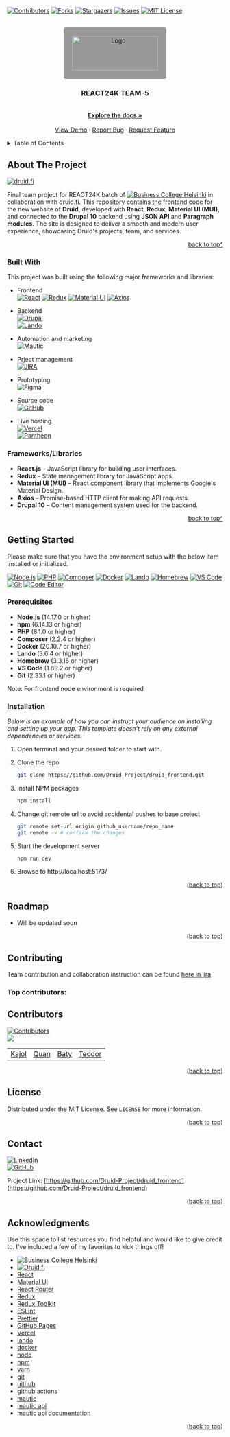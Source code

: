 <!-- Improved compatibility of back to top link: See: https://github.com/othneildrew/Best-README-Template/pull/73 -->

<a id="readme-top"></a>

<!-- PROJECT SHIELDS -->
<!--
*** I'm using markdown "reference style" links for readability.
*** Reference links are enclosed in brackets [ ] instead of parentheses ( ).
*** See the bottom of this document for the declaration of the reference variables
*** for contributors-url, forks-url, etc. This is an optional, concise syntax you may use.
*** https://www.markdownguide.org/basic-syntax/#reference-style-links
-->

[![Contributors][contributors-shield]][contributors-url]
[![Forks][forks-shield]][forks-url]
[![Stargazers][stars-shield]][stars-url]
[![Issues][issues-shield]][issues-url]
[![MIT License][license-shield]][license-url]

<!-- PROJECT LOGO -->
<br />
<div align="center">
 <a href="https://github.com/Druid-Project/druid_frontend">
    <img src="./src/assets/img/druid_logo.png"
         alt="Logo"
         width="200"
         height="80"
         style="background-color: #999;padding:20px; border-radius:5px">
</a>

  <h3 align="center">REACT24K TEAM-5</h3>

  <p align="center">
    <br />
    <a href="https://github.com/Druid-Project/druid_frontend"><strong>Explore the docs »</strong></a>
    <br />
    <br />
    <a href="https://github.com/Druid-Project/druid_frontend">View Demo</a>
    ·
    <a href="https://github.com/Druid-Project/druid_frontend/issues/new?labels=bug&template=bug-report---.md">Report Bug</a>
    ·
    <a href="https://github.com/Druid-Project/druid_frontend/issues/new?labels=enhancement&template=feature-request---.md">Request Feature</a>
  </p>
</div>

<!-- TABLE OF CONTENTS -->
<details>
  <summary>Table of Contents</summary>
  <ol>
    <li>
      <a href="#about-the-project">About The Project</a>
      <ul>
        <li><a href="#built-with">Built With</a></li>
      </ul>
    </li>
    <li>
      <a href="#getting-started">Getting Started</a>
      <ul>
        <li><a href="#prerequisites">Prerequisites</a></li>
        <li><a href="#installation">Installation</a></li>
      </ul>
    </li>
    <li><a href="#usage">Usage</a></li>
    <li><a href="#roadmap">Roadmap</a></li>
    <li><a href="#contributing">Contributing</a></li>
    <li><a href="#license">License</a></li>
    <li><a href="#contact">Contact</a></li>
    <li><a href="#acknowledgments">Acknowledgments</a></li>
  </ol>
</details>

<!-- ABOUT THE PROJECT -->

## About The Project

[![druid.fi](./src/assets/img/home_screenshot.png)](https://github.com/Druid-Project/druid_frontend)

Final team project for REACT24K batch of [![Business College Helsinki][BCH]][BCH-url] in collaboration with druid.fi.
This repository contains the frontend code for the new website of **Druid**, developed with **React**, **Redux**, **Material UI (MUI)**, and connected to the **Drupal 10** backend using **JSON API** and **Paragraph modules**. The site is designed to deliver a smooth and modern user experience, showcasing Druid's projects, team, and services.

<p align="right"><a href="#readme-top">back to top^</a></p>

### Built With

This project was built using the following major frameworks and libraries:

- Frontend  
  [![React][React.js]][React-url]
  [![Redux][Redux.js]][Redux-url]
  [![Material UI][MUI.js]][MUI-url]
  [![Axios][Axios.js]][Axios-url]

- Backend  
  [![Drupal][Drupal.org]][Drupal-url]  
  [![Lando][Lando]][Lando-url]

- Automation and marketing  
  [![Mautic][Mautic]][Mautic-url]

- Prject management  
  [![JIRA][JIRA]][JIRA-url]

- Prototyping  
   [![Figma][Figma]][Figma-url]

- Source code  
  [![GitHub][GitHub]][GitHub-url]
- Live hosting  
  [![Vercel][Vercel]][Vercel-url]  
  [![Pantheon][Pantheon]][Pantheon-url]

### Frameworks/Libraries

- **React.js** – JavaScript library for building user interfaces.
- **Redux** – State management library for JavaScript apps.
- **Material UI (MUI)** – React component library that implements Google's Material Design.
- **Axios** – Promise-based HTTP client for making API requests.
- **Drupal 10** – Content management system used for the backend.

<p align="right"><a href="#readme-top">back to top^</a></p>

<!-- GETTING STARTED -->

## Getting Started

Please make sure that you have the environment setup with the below item installed or initialized.

[![Node.js][Node.js]][Node-url]
[![PHP][PHP]][PHP-url]
[![Composer][Composer]][Composer-url]
[![Docker][Docker]][Docker-url]
[![Lando][Lando]][Lando-url]
[![Homebrew][Homebrew]][Homebrew-url]
[![VS Code][VS-Code]][VS-Code-url]
[![Git][Git]][Git-url]
[![Code Editor][Code-Editor]][Code-Editor-url]

### Prerequisites

- **Node.js** (14.17.0 or higher)
- **npm** (6.14.13 or higher)
- **PHP** (8.1.0 or higher)
- **Composer** (2.2.4 or higher)
- **Docker** (20.10.7 or higher)
- **Lando** (3.6.4 or higher)
- **Homebrew** (3.3.16 or higher)
- **VS Code** (1.69.2 or higher)
- **Git** (2.33.1 or higher)

Note: For frontend node environment is required

### Installation

_Below is an example of how you can instruct your audience on installing and setting up your app. This template doesn't rely on any external dependencies or services._

1. Open terminal and your desired folder to start with.
2. Clone the repo
   ```sh
   git clone https://github.com/Druid-Project/druid_frontend.git
   ```
3. Install NPM packages
   ```sh
   npm install
   ```
4. Change git remote url to avoid accidental pushes to base project
   ```sh
   git remote set-url origin github_username/repo_name
   git remote -v # confirm the changes
   ```
5. Start the development server

   ```sh
   npm run dev
   ```

6. Browse to http://localhost:5173/

<p align="right">(<a href="#readme-top">back to top</a>)</p>

<!-- USAGE EXAMPLES -->

<!-- ## Usage -->

<!-- <p align="right">(<a href="#readme-top">back to top</a>)</p> -->

<!-- ROADMAP -->

## Roadmap

- Will be updated soon

<p align="right">(<a href="#readme-top">back to top</a>)</p>

<!-- CONTRIBUTING -->

## Contributing

Team contribution and collaboration instruction can be found [here in jira](https://quanvuong.atlassian.net/wiki/spaces/DWP/pages/262294/Teamwork+and+collaboration)

### Top contributors:

## Contributors

[![Contributors](https://img.shields.io/github/contributors/Druid-Project/druid_frontend?style=flat-square)](https://github.com/Druid-Project/druid_frontend/graphs/contributors)  
<a href="https://github.com/Druid-Project/druid_frontend/graphs/contributors">
<img src="https://contrib.rocks/image?repo=Druid-Project/druid_frontend" />
</a>

|                                         |                                         |                                     |                                     |
| --------------------------------------- | --------------------------------------- | ----------------------------------- | ----------------------------------- |
| [Kajol](https://github.com/the-sankari) | [Quan](https://github.com/quanvuongday) | [Baty](https://github.com/Betty033) | [Teodor](https://github.com/benteo) |

<p align="right">(<a href="#readme-top">back to top</a>)</p>

<!-- LICENSE -->

## License

Distributed under the MIT License. See `LICENSE` for more information.

<p align="right">(<a href="#readme-top">back to top</a>)</p>

<!-- CONTACT -->

## Contact

[![LinkedIn](https://img.shields.io/badge/LinkedIn-blue?style=for-the-badge&logo=linkedin&logoColor=white)](https://www.linkedin.com/in/kajol-sutra-dhar)  
[![GitHub](https://img.shields.io/badge/GitHub-gray?style=for-the-badge&logo=github&logoColor=white)](https://github.com/the-sankari)

Project Link: [https://github.com/Druid-Project/druid_frontend](https://github.com/Druid-Project/druid_frontend)

<p align="right">(<a href="#readme-top">back to top</a>)</p>

<!-- ACKNOWLEDGMENTS -->

## Acknowledgments

Use this space to list resources you find helpful and would like to give credit to. I've included a few of my favorites to kick things off!

- [![Business College Helsinki][BCH]][BCH-url]
- [![Druid.fi][Druid]][Druid-url]
- [React](https://reactjs.org/)
- [Material UI](https://mui.com/)
- [React Router](https://reactrouter.com/)
- [Redux](https://redux.js.org/)
- [Redux Toolkit](https://redux-toolkit.js.org/)
- [ESLint](https://eslint.org/)
- [Prettier](https://prettier.io/)
- [GitHub Pages](https://pages.github.com/)
- [Vercel](https://vercel.com/)
- [lando](https://lando.dev/)
- [docker](https://www.docker.com/)
- [node](https://nodejs.org/en/)
- [npm](https://www.npmjs.com/)
- [yarn](https://yarnpkg.com/)
- [git](https://git-scm.com/)
- [github](https://github.com/)
- [github actions](https://github.com/features/actions)
- [mautic](https://mautic.org/)
- [mautic api](https://mautic.org/api/)
- [mautic api documentation](https://mautic.org/api/docs/)

<p align="right">(<a href="#readme-top">back to top</a>)</p>

<!-- MARKDOWN LINKS & IMAGES -->
<!-- https://www.markdownguide.org/basic-syntax/#reference-style-links -->

[contributors-shield]: https://img.shields.io/github/contributors/Druid-Project/druid_frontend.svg?style=for-the-badge
[contributors-url]: https://github.com/Druid-Project/druid_frontend/graphs/contributors
[forks-shield]: https://img.shields.io/github/forks/Druid-Project/druid_frontend.svg?style=for-the-badge
[forks-url]: https://github.com/Druid-Project/druid_frontend/network/members
[stars-shield]: https://img.shields.io/github/stars/Druid-Project/druid_frontend.svg?style=for-the-badge
[stars-url]: https://github.com/Druid-Project/druid_frontend/stargazers
[issues-shield]: https://img.shields.io/github/issues/Druid-Project/druid_frontend.svg?style=for-the-badge
[issues-url]: https://github.com/Druid-Project/druid_frontend/issues
[license-shield]: https://img.shields.io/github/license/Druid-Project/druid_frontend.svg?style=for-the-badge
[license-url]: https://github.com/Druid-Project/druid_frontend/blob/main/LICENSE
[linkedin-shield]: https://img.shields.io/badge/-LinkedIn-black.svg?style=for-the-badge&logo=linkedin&colorB=0A66C2
[linkedin-url]: https://linkedin.com/in/your-linkedin-username
[React.js]: https://img.shields.io/badge/React-61DAFB?style=flat&logo=react&logoColor=black
[React-url]: https://reactjs.org/
[Redux.js]: https://img.shields.io/badge/Redux-764ABC?style=flat&logo=redux&logoColor=white
[Redux-url]: https://redux.js.org/
[MUI.js]: https://img.shields.io/badge/Material%20UI-007FFF?style=flat&logo=material-ui&logoColor=white
[MUI-url]: https://mui.com/
[Axios.js]: https://img.shields.io/badge/Axios-5A29E5?style=flat&logo=axios&logoColor=white
[Axios-url]: https://axios-http.com/
[Drupal.org]: https://img.shields.io/badge/Drupal-0076A8?style=flat&logo=drupal&logoColor=white
[Drupal-url]: https://www.drupal.org/
[Node.js]: https://img.shields.io/badge/Node.js-339933?style=flat&logo=node.js&logoColor=white
[Node-url]: https://nodejs.org/
[PHP]: https://img.shields.io/badge/PHP-777BB4?style=flat&logo=php&logoColor=white
[PHP-url]: https://www.php.net/
[Composer]: https://img.shields.io/badge/Composer-885630?style=flat&logo=composer&logoColor=white
[Composer-url]: https://getcomposer.org/
[Docker]: https://img.shields.io/badge/Docker-2496ED?style=flat&logo=docker&logoColor=white
[Docker-url]: https://www.docker.com/
[Lando]: https://img.shields.io/badge/Lando-3B6CB7?style=flat&logo=lando&logoColor=white
[Lando-url]: https://lando.dev/
[Homebrew]: https://img.shields.io/badge/Homebrew-FBB040?style=flat&logo=homebrew&logoColor=white
[Homebrew-url]: https://brew.sh/
[VS-Code]: https://img.shields.io/badge/VS%20Code-007ACC?style=flat&logo=visual-studio-code&logoColor=white
[VS-Code-url]: https://code.visualstudio.com/
[Git]: https://img.shields.io/badge/Git-F05032?style=flat&logo=git&logoColor=white
[Git-url]: https://git-scm.com/
[Code-Editor]: https://img.shields.io/badge/Code%20Editor-000000?style=flat&logo=code-editor&logoColor=white
[Code-Editor-url]: https://en.wikipedia.org/wiki/Source_code_editor
[JIRA]: https://img.shields.io/badge/JIRA-0052CC?style=flat&logo=jira&logoColor=white
[JIRA-url]: https://www.atlassian.com/software/jira
[Mautic]: https://img.shields.io/badge/Mautic-5528FF?style=flat&logo=mautic&logoColor=white
[Mautic-url]: https://www.mautic.org/
[Figma]: https://img.shields.io/badge/Figma-F24E1E?style=flat&logo=figma&logoColor=white
[Figma-url]: https://www.figma.com/
[BCH]: https://img.shields.io/badge/Business%20College%20Helsinki-0078D4?style=flat&logo=google-classroom&logoColor=white
[BCH-url]: https://www.bc.fi/
[Druid]: https://img.shields.io/badge/Druid.fi-0078D4?style=flat&logoColor=white&labelColor=0078D4
[Druid-url]: https://www.druid.fi/
[GitHub]: https://img.shields.io/badge/GitHub-181717?style=flat&logo=github&logoColor=white
[GitHub-url]: https://github.com/
[Vercel]: https://img.shields.io/badge/Vercel-000000?style=flat&logo=vercel&logoColor=white
[Vercel-url]: https://vercel.com/
[Pantheon]: https://img.shields.io/badge/Pantheon-FFDC28?style=flat&logo=pantheon&logoColor=000000
[Pantheon-url]: https://pantheon.io/
